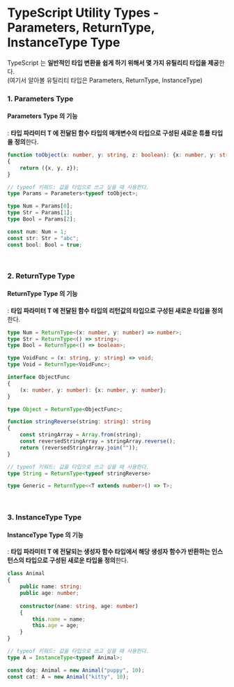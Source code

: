 # TypeScript Utility Types - Parameters, ReturnType, InstanceType Type

TypeScript 는 **일반적인 타입 변환을 쉽게 하기 위해서 몇 가지 유틸리티 타입을 제공**한다.
<br>
(여기서 알아볼 유틸리티 타입은 Parameters, ReturnType, InstanceType)

### 1. Parameters Type
#### Parameters Type 의 기능
: **타입 파라미터 T 에 전달된 함수 타입의 매개변수의 타입으로 구성된 새로운 튜플 타입을 정의**한다.
```ts
function toObject(x: number, y: string, z: boolean): {x: number, y: string, z: boolean}
{
    return ({x, y, z});
}

// typeof 키워드: 값을 타입으로 쓰고 싶을 때 사용한다.
type Params = Parameters<typeof toObject>;

type Num = Params[0];
type Str = Params[1];
type Bool = Params[2];

const num: Num = 1;
const str: Str = "abc";
const bool: Bool = true;
```

<br>

### 2. ReturnType Type
#### ReturnType Type 의 기능
: **타입 파라미터 T 에 전달된 함수 타입의 리턴값의 타입으로 구성된 새로운 타입을 정의**한다.
```ts
type Num = ReturnType<(x: number, y: number) => number>;
type Str = ReturnType<() => string>;
type Bool = ReturnType<() => boolean>;

type VoidFunc = (x: string, y: string) => void;
type Void = ReturnType<VoidFunc>;

interface ObjectFunc
{
    (x: number, y: number): {x: number, y: number};
}

type Object = ReturnType<ObjectFunc>;

function stringReverse(string: string): string
{
    const stringArray = Array.from(string);
    const reversedStringArray = stringArray.reverse();
    return (reversedStringArray.join(""));
}

// typeof 키워드: 값을 타입으로 쓰고 싶을 때 사용한다.
type String = ReturnType<typeof stringReverse>

type Generic = ReturnType<<T extends number>() => T>;
```

<br>

### 3. InstanceType Type
#### InstanceType Type 의 기능
: **타입 파라미터 T 에 전달되는 생성자 함수 타입에서 해당 생성자 함수가 반환하는 인스턴스의 타입으로 구성된 새로운 타입을 정의**한다.
```ts
class Animal
{
    public name: string;
    public age: number;
    
    constructor(name: string, age: number)
    {
        this.name = name;
        this.age = age;
    }
}

// typeof 키워드: 값을 타입으로 쓰고 싶을 때 사용한다.
type A = InstanceType<typeof Animal>;

const dog: Animal = new Animal("puppy", 10);
const cat: A = new Animal("kitty", 10);
```